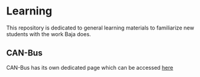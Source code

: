 # Learning

This repository is dedicated to general learning materials to familiarize new students with the work Baja does.


## CAN-Bus 

CAN-Bus has its own dedicated page which can be accessed [here](https://github.com/NJIT-Highlander-Racing-Electrical/CAN-Bus/README.md)
